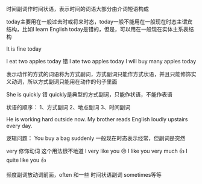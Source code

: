 时间副词作时间状语，表示时间的词语大部分由介词短语构成

today主要用在一般过去时或将来时态，today一般不能用在一般现在时态主谓宾结构，比如I learn English today是错的，但是，可以用在一般现在实体主系表结构

It is fine today

I eat two apples today 错
I ate two apples today
I will buy many apples today

表示动作的方式的词语称为方式副词，方式副词只能作方式状语，并且只能修饰实义动词，所以方式副词只能用在动作的句子里面

She is quickly  错
quickly是典型的方式副词，只能作状语，不能作表语


状语的顺序：
1、方式副词
2、地点副词
3、时间副词

He is working hard outside now.
My brother reads English loudly upstairs every day.

逻辑问题：
You buy a bag suddenly
一般现在时态表示经常，但副词是突然


very 修饰动词 这个用法很不地道
I very like you 😥
I like you very much 👍
I quite like you 👍

频度副词放动词前面，often 和一些 时间状语副词 sometimes等等





